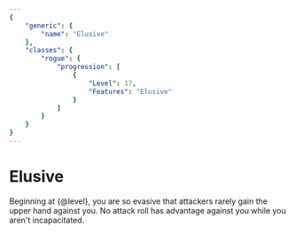 ```yaml
---
{
	"generic": {
		"name": "Elusive"
	},
	"classes": {
		"rogue": {
			"progression": [
				{
					"Level": 17,
					"Features": "Elusive"
				}
			]
		}
	}
}
---
```

# Elusive
Beginning at {@level}, you are so evasive that attackers rarely gain the upper hand against you.
No attack roll has advantage against you while you aren't incapacitated.
